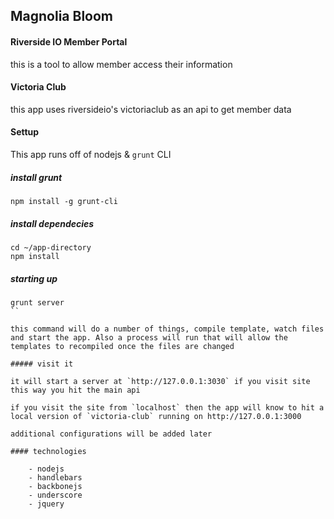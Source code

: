 ## Magnolia Bloom

#### Riverside IO Member Portal

this is a tool to allow member access their information 

#### Victoria Club

this app uses riversideio's victoriaclub as an api to get member data

#### Settup

This app runs off of nodejs &  `grunt` CLI 

##### install grunt

```
npm install -g grunt-cli

```

##### install dependecies

```
cd ~/app-directory
npm install
```

##### starting up

```
grunt server
``

this command will do a number of things, compile template, watch files and start the app. Also a process will run that will allow the templates to recompiled once the files are changed

##### visit it

it will start a server at `http://127.0.0.1:3030` if you visit site this way you hit the main api

if you visit the site from `localhost` then the app will know to hit a local version of `victoria-club` running on http://127.0.0.1:3000

additional configurations will be added later

#### technologies

	- nodejs
	- handlebars
	- backbonejs
	- underscore
	- jquery